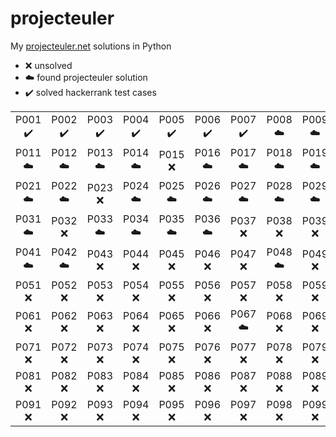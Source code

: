 # projecteuler

My [projecteuler.net](https://projecteuler.net) solutions in Python

- :x: unsolved
- :cloud: found projecteuler solution
- :heavy_check_mark: solved hackerrank test cases

|  |  |  |  |  |  |  |  |  |  |
| :---: | :---: | :---: | :---: | :---: | :---: | :---: | :---: | :---: | :---: |
| P001<br>:heavy_check_mark: | P002<br>:heavy_check_mark: | P003<br>:heavy_check_mark: | P004<br>:heavy_check_mark: | P005<br>:heavy_check_mark: | P006<br>:heavy_check_mark: | P007<br>:heavy_check_mark: | P008<br>:cloud: | P009<br>:cloud: | P010<br>:cloud: | 
| P011<br>:cloud: | P012<br>:cloud: | P013<br>:cloud: | P014<br>:cloud: | P015<br>:x: | P016<br>:cloud: | P017<br>:cloud: | P018<br>:cloud: | P019<br>:cloud: | P020<br>:cloud: | 
| P021<br>:cloud: | P022<br>:cloud: | P023<br>:x: | P024<br>:cloud: | P025<br>:cloud: | P026<br>:cloud: | P027<br>:cloud: | P028<br>:cloud: | P029<br>:cloud: | P030<br>:cloud: | 
| P031<br>:cloud: | P032<br>:x: | P033<br>:cloud: | P034<br>:cloud: | P035<br>:cloud: | P036<br>:cloud: | P037<br>:x: | P038<br>:x: | P039<br>:x: | P040<br>:cloud: | 
| P041<br>:cloud: | P042<br>:cloud: | P043<br>:x: | P044<br>:x: | P045<br>:x: | P046<br>:x: | P047<br>:x: | P048<br>:cloud: | P049<br>:x: | P050<br>:x: |
| P051<br>:x: | P052<br>:x: | P053<br>:x: | P054<br>:x: | P055<br>:x: | P056<br>:x: | P057<br>:x: | P058<br>:x: | P059<br>:x: | P060<br>:x: |
| P061<br>:x: | P062<br>:x: | P063<br>:x: | P064<br>:x: | P065<br>:x: | P066<br>:x: | P067<br>:cloud: | P068<br>:x: | P069<br>:x: | P070<br>:x: |
| P071<br>:x: | P072<br>:x: | P073<br>:x: | P074<br>:x: | P075<br>:x: | P076<br>:x: | P077<br>:x: | P078<br>:x: | P079<br>:x: | P080<br>:x: |
| P081<br>:x: | P082<br>:x: | P083<br>:x: | P084<br>:x: | P085<br>:x: | P086<br>:x: | P087<br>:x: | P088<br>:x: | P089<br>:x: | P090<br>:x: |
| P091<br>:x: | P092<br>:x: | P093<br>:x: | P094<br>:x: | P095<br>:x: | P096<br>:x: | P097<br>:x: | P098<br>:x: | P099<br>:x: | P100<br>:x: |